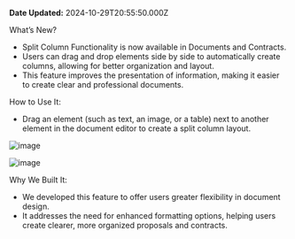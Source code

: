 **Date Updated:** 2024-10-29T20:55:50.000Z
  
  
[](https://highlevel.canny.io/admin/changelog/split-columns-support-documents-contracts/edit)

What’s New?

* Split Column Functionality is now available in Documents and Contracts.
* Users can drag and drop elements side by side to automatically create columns, allowing for better organization and layout.
* This feature improves the presentation of information, making it easier to create clear and professional documents.

How to Use It:

* Drag an element (such as text, an image, or a table) next to another element in the document editor to create a split column layout.

![image](https://s3.amazonaws.com/cdn.freshdesk.com/data/helpdesk/attachments/production/155035132467/original/hW1vKYm1vAwkmOSnKjnQlo2B6c_Pc6L-MA.png?1729544179)

  
![image](https://s3.amazonaws.com/cdn.freshdesk.com/data/helpdesk/attachments/production/155035132466/original/nORshbMzk0FJ-CjRzRA_l2wRUUcRI1RjZw.png?1729544178)

Why We Built It:

* We developed this feature to offer users greater flexibility in document design.
* It addresses the need for enhanced formatting options, helping users create clearer, more organized proposals and contracts.